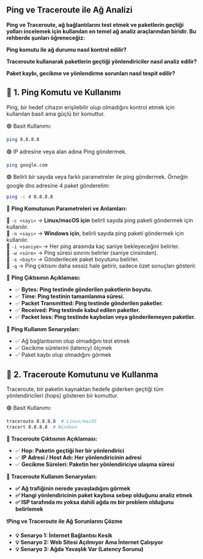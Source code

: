 ## Ping ve Traceroute ile Ağ Analizi
**Ping ve Traceroute, ağ bağlantılarını test etmek ve paketlerin geçtiği yolları incelemek için kullanılan en temel ağ analiz araçlarından biridir. Bu rehberde şunları öğreneceğiz:**

**Ping komutu ile ağ durumu nasıl kontrol edilir?**

**Traceroute kullanarak paketlerin geçtiği yönlendiriciler nasıl analiz edilir?**

**Paket kaybı, gecikme ve yönlendirme sorunları nasıl tespit edilir?**



## 📌 **1. Ping Komutu ve Kullanımı**  

Ping, bir hedef cihazın erişilebilir olup olmadığını kontrol etmek için kullanılan basit ama güçlü bir komuttur.

🟢 Basit Kullanımı:

```bash
ping 8.8.8.8
```

🟢 IP adresine veya alan adına Ping göndermek.

```bash
ping google.com
```

🟢 Belirli bir sayıda veya farklı parametreler ile ping göndermek. Örneğin google dns adresine 4 paket gönderelim:

```bash
ping -c 4 8.8.8.8
```

🔷 **Ping Komutunun Parametreleri ve Anlamları:**

🔹 `-c <sayı>` → **Linux/macOS için** belirli sayıda ping paketi göndermek için kullanılır.  
🔹 `-n <sayı>` → **Windows için**, belirli sayıda ping paketi göndermek için kullanılır.  
🔹 `-i <saniye>` → Her ping arasında kaç saniye bekleyeceğini belirler.  
🔹 `-w <süre>` → Ping süresi sınırını belirler (saniye cinsinden).  
🔹 `-s <bayt>` → Gönderilecek paket boyutunu belirler.  
🔹 `-q` → Ping çıktısını daha sessiz hale getirir, sadece özet sonuçları gösterir.  

📢 **Ping Çıktısının Açıklaması:**

- ✅ **Bytes: Ping testinde gönderilen paketlerin boyutu.**
- ✅ **Time: Ping testinin tamamlanma süresi.**
- ✅ **Packet Transmitted: Ping testinde gönderilen paketler.**
- ✅ **Received: Ping testinde kabul edilen paketler.**
- ✅ **Packet loss: Ping testinde kaybolan veya gönderilemeyen paketler.**

**📌 Ping Kullanım Senaryoları:**

- ✅ Ağ bağlantısının olup olmadığını test etmek
- ✅ Gecikme sürelerini (latency) ölçmek
- ✅ Paket kaybı olup olmadığını görmek


## 📌 **2. Traceroute Komutunu ve Kullanma**  

Traceroute, bir paketin kaynaktan hedefe giderken geçtiği tüm yönlendiricileri (hops) gösteren bir komuttur.

🟢 Basit Kullanımı:

```bash
traceroute 8.8.8.8  # Linux/macOS
tracert 8.8.8.8  # Windows
```

**📢  Traceroute Çıktısının Açıklaması:**

- ✅ **Hop: Paketin geçtiği her bir yönlendirici**
- ✅ **IP Adresi / Host Adı: Her yönlendiricinin adresi**
- ✅ **Gecikme Süreleri: Paketin her yönlendiriciye ulaşma süresi**


**📌 Traceroute Kullanım Senaryoları:**

- **✅ Ağ trafiğinin nerede yavaşladığını görmek**
- **✅ Hangi yönlendiricinin paket kaybına sebep olduğunu analiz etmek**
- **✅ ISP tarafında mı yoksa dahili ağda mı bir problem olduğunu belirlemek**


❗️**Ping ve Traceroute ile Ağ Sorunlarını Çözme**

- **💡 Senaryo 1: İnternet Bağlantısı Kesik**
- **💡 Senaryo 2: Web Sitesi Açılmıyor Ama İnternet Çalışıyor**
- **💡 Senaryo 3: Ağda Yavaşlık Var (Latency Sorunu)**

